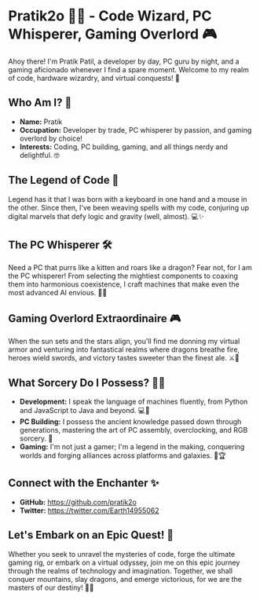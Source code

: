 # Pratik2o 🧙‍♂️ - Code Wizard, PC Whisperer, Gaming Overlord 🎮

Ahoy there! I'm Pratik Patil, a developer by day, PC guru by night, and a gaming aficionado whenever I find a spare moment. Welcome to my realm of code, hardware wizardry, and virtual conquests! 🚀

## Who Am I? 🤔
- **Name:** Pratik 
- **Occupation:** Developer by trade, PC whisperer by passion, and gaming overlord by choice!
- **Interests:** Coding, PC building, gaming, and all things nerdy and delightful. 🤓

## The Legend of Code 🌟
Legend has it that I was born with a keyboard in one hand and a mouse in the other. Since then, I've been weaving spells with my code, conjuring up digital marvels that defy logic and gravity (well, almost). 💻✨

## The PC Whisperer 🛠️
Need a PC that purrs like a kitten and roars like a dragon? Fear not, for I am the PC whisperer! From selecting the mightiest components to coaxing them into harmonious coexistence, I craft machines that make even the most advanced AI envious. 🔧💡

## Gaming Overlord Extraordinaire 🎮
When the sun sets and the stars align, you'll find me donning my virtual armor and venturing into fantastical realms where dragons breathe fire, heroes wield swords, and victory tastes sweeter than the finest ale. ⚔️🐉

## What Sorcery Do I Possess? 🧙‍♂️
- **Development:** I speak the language of machines fluently, from Python and JavaScript to Java and beyond. 💻🔮
- **PC Building:** I possess the ancient knowledge passed down through generations, mastering the art of PC assembly, overclocking, and RGB sorcery. 🔨
- **Gaming:** I'm not just a gamer; I'm a legend in the making, conquering worlds and forging alliances across platforms and galaxies. 🌌🏆

## Connect with the Enchanter ✨
- **GitHub:** https://github.com/pratik2o
- **Twitter:** https://twitter.com/Earth14955062

## Let's Embark on an Epic Quest! 🚀
Whether you seek to unravel the mysteries of code, forge the ultimate gaming rig, or embark on a virtual odyssey, join me on this epic journey through the realms of technology and imagination. Together, we shall conquer mountains, slay dragons, and emerge victorious, for we are the masters of our destiny! 🌟👑
